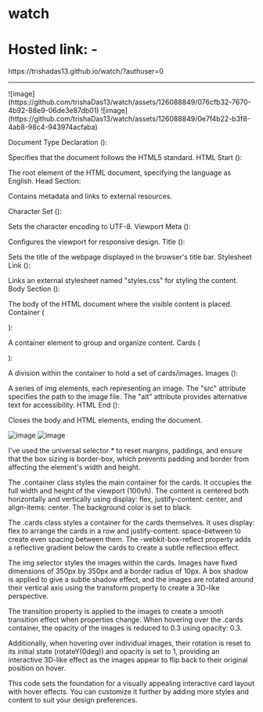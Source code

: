 # watch
<h1>Hosted link: - </h1>
https://trishadas13.github.io/watch/?authuser=0
<hr>
![image](https://github.com/trishaDas13/watch/assets/126088849/076cfb32-7670-4b92-88e9-06de3e87db01)
![image](https://github.com/trishaDas13/watch/assets/126088849/0e7f4b22-b3f8-4ab8-98c4-943974acfaba)

Document Type Declaration (<!DOCTYPE html>):

Specifies that the document follows the HTML5 standard.
HTML Start (<html lang="en">):

The root element of the HTML document, specifying the language as English.
Head Section:

Contains metadata and links to external resources.

Character Set (<meta charset="UTF-8" />):

Sets the character encoding to UTF-8.
Viewport Meta (<meta name="viewport" content="width=device-width, initial-scale=1.0" />):

Configures the viewport for responsive design.
Title (<title>animation</title>):

Sets the title of the webpage displayed in the browser's title bar.
Stylesheet Link (<link rel="stylesheet" href="./styles.css" />):

Links an external stylesheet named "styles.css" for styling the content.
Body Section (<body>):

The body of the HTML document where the visible content is placed.
Container (<div class="container">):

A container element to group and organize content.
Cards (<div class="cards">):

A division within the container to hold a set of cards/images.
Images (<img>):

A series of img elements, each representing an image.
The "src" attribute specifies the path to the image file.
The "alt" attribute provides alternative text for accessibility.
HTML End (</body></html>):

Closes the body and HTML elements, ending the document.

![image](https://github.com/trishaDas13/watch/assets/126088849/5f6aa126-3f45-4e97-8aee-82b8d65e1a4e)
![image](https://github.com/trishaDas13/watch/assets/126088849/fa748fca-bc85-45cc-b2d9-7d71df74e587)

I've used the universal selector * to reset margins, paddings, and ensure that the box sizing is border-box, which prevents padding and border from affecting the element's width and height.

The .container class styles the main container for the cards. It occupies the full width and height of the viewport (100vh). The content is centered both horizontally and vertically using display: flex, justify-content: center, and align-items: center. The background color is set to black.

The .cards class styles a container for the cards themselves. It uses display: flex to arrange the cards in a row and justify-content: space-between to create even spacing between them. The -webkit-box-reflect property adds a reflective gradient below the cards to create a subtle reflection effect.

The img selector styles the images within the cards. Images have fixed dimensions of 350px by 350px and a border radius of 10px. A box shadow is applied to give a subtle shadow effect, and the images are rotated around their vertical axis using the transform property to create a 3D-like perspective.

The transition property is applied to the images to create a smooth transition effect when properties change. When hovering over the .cards container, the opacity of the images is reduced to 0.3 using opacity: 0.3.

Additionally, when hovering over individual images, their rotation is reset to its initial state (rotateY(0deg)) and opacity is set to 1, providing an interactive 3D-like effect as the images appear to flip back to their original position on hover.

This code sets the foundation for a visually appealing interactive card layout with hover effects. You can customize it further by adding more styles and content to suit your design preferences.
